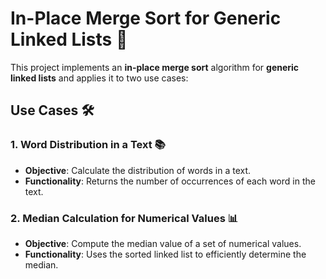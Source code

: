 # In-Place Merge Sort for Generic Linked Lists 🔀

This project implements an **in-place merge sort** algorithm for **generic linked lists** and applies it to two use cases:

## Use Cases 🛠️

### 1. Word Distribution in a Text 📚
- **Objective**: Calculate the distribution of words in a text.
- **Functionality**: Returns the number of occurrences of each word in the text.

### 2. Median Calculation for Numerical Values 📊
- **Objective**: Compute the median value of a set of numerical values.
- **Functionality**: Uses the sorted linked list to efficiently determine the median.
